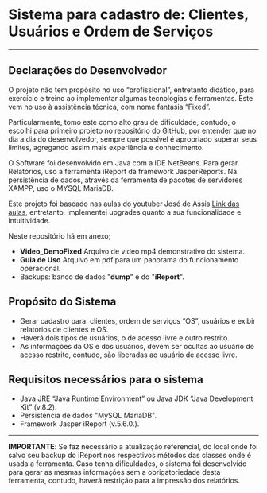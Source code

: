 # Sistema para cadastro de: Clientes, Usuários e Ordem de Serviços
---
## Declarações do Desenvolvedor

O projeto não tem propósito no uso “profissional”, entretanto didático, para exercício e treino ao implementar algumas tecnologias e ferramentas. Este vem no uso à assistência técnica, com nome fantasia “Fixed”.

Particularmente, tomo este como alto grau de dificuldade, contudo, o escolhi para primeiro projeto no repositório do GitHub, por entender que no dia a dia do desenvolvedor, sempre que possível é apropriado superar seus limites, agregando assim mais experiência e conhecimento.

O Software foi desenvolvido em Java com a IDE NetBeans. Para gerar Relatórios, uso a ferramenta iReport da framework JasperReports. Na persistência de dados, através da ferramenta de pacotes de servidores XAMPP, uso o MYSQL MariaDB.

Este projeto foi baseado nas aulas do youtuber José de Assis [Link das aulas](https://www.youtube.com/watch?v=eA4WjjkzK3c&list=PLbEOwbQR9lqxsTusvu8wfkUECrmcV81MU), entretanto, implementei upgrades quanto a sua funcionalidade e intuitividade.

Neste repositório há em anexo;
* **Video_DemoFixed** Arquivo de video mp4 demonstrativo do sistema.
* **Guia de Uso** Arquivo em pdf para um panorama do funcionamento operacional.
* Backups: banco de dados "**dump**" e do "**iReport**".

## Propósito do Sistema

* Gerar cadastro para: clientes, ordem de serviços “OS”, usuários e exibir relatórios de clientes e OS.
* Haverá dois tipos de usuários, o de acesso livre e outro restrito.
* As informações da OS e dos usuários, devem ser ocultas ao usuário de acesso restrito, contudo, são liberadas ao usuário de acesso livre.
 
## Requisitos necessários para o sistema

* Java JRE “Java Runtime Environment” ou Java JDK “Java Development Kit” (v.8.2).
* Persistência de dados "MySQL MariaDB".
* Framework Jasper iReport (v.5.6.0.).

---

**IMPORTANTE**: Se faz necessário a atualização referencial, do local onde foi salvo seu backup do iReport nos respectivos métodos das classes onde é usada a ferramenta. Caso tenha dificuldades, o sistema foi desenvolvido para gerar as mesmas informações sem a obrigatoriedade desta ferramenta, contudo, haverá restrição para a impressão dos relatórios.
